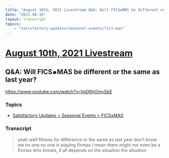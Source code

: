 ```yaml
---
title: "August 10th, 2021 Livestream Q&A: Will FICS⁕MAS be different or the same as last year?"
date: "2021-08-10"
layout: transcript
topics:
    - "satisfactory-updates/seasonal-events/fics-mas"
---
```

# [August 10th, 2021 Livestream](../2021-08-10.md)
## Q&A: Will FICS⁕MAS be different or the same as last year?
https://www.youtube.com/watch?v=VeD6hOmySbE

### Topics
* [Satisfactory Updates > Seasonal Events > FICS⁕MAS](../topics/satisfactory-updates/seasonal-events/fics-mas.md)

### Transcript

> yeah well fitness for difference or the same as last year don't know we no one no one is playing fixmas I mean there might not even be a fixmas who knows, it all depends on the situation the situation
